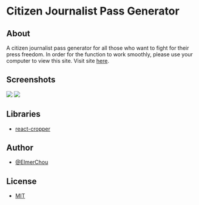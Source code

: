 # Citizen Journalist Pass Generator

## About

A citizen journalist pass generator for all those who want to fight for their press freedom.  In order for the function to work smoothly, please use your computer to view this site. Visit site [here](https://elmerchou.github.io/journalist_pass/).

## Screenshots

![](https://i.imgur.com/j5s5pDu.png )
![](https://i.imgur.com/COuRFKe.png )


## Libraries

- [react-cropper](https://www.npmjs.com/package/react-cropper)

## Author

- [@ElmerChou](https://github.com/elmerchou)

## License

- [MIT](https://choosealicense.com/licenses/mit/)
